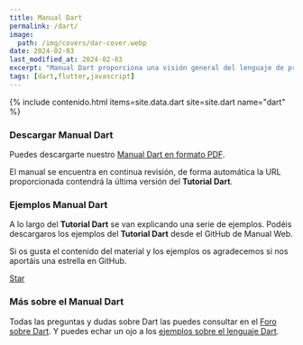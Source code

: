 ```yaml
---
title: Manual Dart
permalink: /dart/
image:
  path: /img/covers/dar-cover.webp
date: 2024-02-03
last_modified_at: 2024-02-03
excerpt: "Manual Dart proporciona una visión general del lenguaje de programación Dart, incluyendo sintaxis básica, estructuras de control, funciones y programación orientada a objetos."
tags: [dart,flutter,javascript]
---
```


{% include contenido.html items=site.data.dart site=site.dart name="dart" %}


### Descargar Manual Dart

Puedes descargarte nuestro [Manual Dart en formato PDF][PDFDart].

El manual se encuentra en continua revisión, de forma automática la URL proporcionada contendrá la última versión del **Tutorial Dart**.

### Ejemplos Manual Dart

A lo largo del **Tutorial Dart** se van explicando una serie de ejemplos. Podéis descargaros los ejemplos del **Tutorial Dart** desde el GitHub de Manual Web.

Si os gusta el contenido del material y los ejemplos os agradecemos si nos aportáis una estrella en GitHub.

<a class="github-button" href="https://github.com/manualweb/manualweb" data-icon="octicon-star" data-style="mega" aria-label="Star manualweb/manualweb on GitHub">Star</a>

### Más sobre el Manual Dart

Todas las preguntas y dudas sobre Dart las puedes consultar en el [Foro sobre Dart][ForoDart]. Y puedes echar un ojo a los [ejemplos sobre el lenguaje Dart][EjemplosDart].

<script id="github-bjs" src="https://buttons.github.io/buttons.js" async="" defer="defer"></script>

[PDFDart]: #
[ForoDart]: https://dudasprogramacion.com/dart
[EjemplosDart]: http://lineadecodigo.com/dart/

